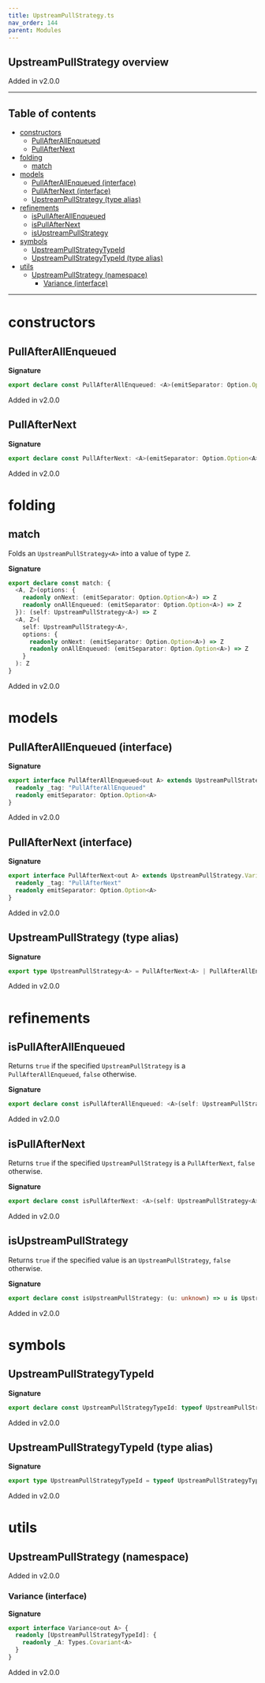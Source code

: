 ```yaml
---
title: UpstreamPullStrategy.ts
nav_order: 144
parent: Modules
---
```


## UpstreamPullStrategy overview

Added in v2.0.0

---

<h2 class="text-delta">Table of contents</h2>

- [constructors](#constructors)
  - [PullAfterAllEnqueued](#pullafterallenqueued)
  - [PullAfterNext](#pullafternext)
- [folding](#folding)
  - [match](#match)
- [models](#models)
  - [PullAfterAllEnqueued (interface)](#pullafterallenqueued-interface)
  - [PullAfterNext (interface)](#pullafternext-interface)
  - [UpstreamPullStrategy (type alias)](#upstreampullstrategy-type-alias)
- [refinements](#refinements)
  - [isPullAfterAllEnqueued](#ispullafterallenqueued)
  - [isPullAfterNext](#ispullafternext)
  - [isUpstreamPullStrategy](#isupstreampullstrategy)
- [symbols](#symbols)
  - [UpstreamPullStrategyTypeId](#upstreampullstrategytypeid)
  - [UpstreamPullStrategyTypeId (type alias)](#upstreampullstrategytypeid-type-alias)
- [utils](#utils)
  - [UpstreamPullStrategy (namespace)](#upstreampullstrategy-namespace)
    - [Variance (interface)](#variance-interface)

---

# constructors

## PullAfterAllEnqueued

**Signature**

```ts
export declare const PullAfterAllEnqueued: <A>(emitSeparator: Option.Option<A>) => UpstreamPullStrategy<A>
```

Added in v2.0.0

## PullAfterNext

**Signature**

```ts
export declare const PullAfterNext: <A>(emitSeparator: Option.Option<A>) => UpstreamPullStrategy<A>
```

Added in v2.0.0

# folding

## match

Folds an `UpstreamPullStrategy<A>` into a value of type `Z`.

**Signature**

```ts
export declare const match: {
  <A, Z>(options: {
    readonly onNext: (emitSeparator: Option.Option<A>) => Z
    readonly onAllEnqueued: (emitSeparator: Option.Option<A>) => Z
  }): (self: UpstreamPullStrategy<A>) => Z
  <A, Z>(
    self: UpstreamPullStrategy<A>,
    options: {
      readonly onNext: (emitSeparator: Option.Option<A>) => Z
      readonly onAllEnqueued: (emitSeparator: Option.Option<A>) => Z
    }
  ): Z
}
```

Added in v2.0.0

# models

## PullAfterAllEnqueued (interface)

**Signature**

```ts
export interface PullAfterAllEnqueued<out A> extends UpstreamPullStrategy.Variance<A> {
  readonly _tag: "PullAfterAllEnqueued"
  readonly emitSeparator: Option.Option<A>
}
```

Added in v2.0.0

## PullAfterNext (interface)

**Signature**

```ts
export interface PullAfterNext<out A> extends UpstreamPullStrategy.Variance<A> {
  readonly _tag: "PullAfterNext"
  readonly emitSeparator: Option.Option<A>
}
```

Added in v2.0.0

## UpstreamPullStrategy (type alias)

**Signature**

```ts
export type UpstreamPullStrategy<A> = PullAfterNext<A> | PullAfterAllEnqueued<A>
```

Added in v2.0.0

# refinements

## isPullAfterAllEnqueued

Returns `true` if the specified `UpstreamPullStrategy` is a
`PullAfterAllEnqueued`, `false` otherwise.

**Signature**

```ts
export declare const isPullAfterAllEnqueued: <A>(self: UpstreamPullStrategy<A>) => self is PullAfterAllEnqueued<A>
```

Added in v2.0.0

## isPullAfterNext

Returns `true` if the specified `UpstreamPullStrategy` is a `PullAfterNext`,
`false` otherwise.

**Signature**

```ts
export declare const isPullAfterNext: <A>(self: UpstreamPullStrategy<A>) => self is PullAfterNext<A>
```

Added in v2.0.0

## isUpstreamPullStrategy

Returns `true` if the specified value is an `UpstreamPullStrategy`, `false`
otherwise.

**Signature**

```ts
export declare const isUpstreamPullStrategy: (u: unknown) => u is UpstreamPullStrategy<unknown>
```

Added in v2.0.0

# symbols

## UpstreamPullStrategyTypeId

**Signature**

```ts
export declare const UpstreamPullStrategyTypeId: typeof UpstreamPullStrategyTypeId
```

Added in v2.0.0

## UpstreamPullStrategyTypeId (type alias)

**Signature**

```ts
export type UpstreamPullStrategyTypeId = typeof UpstreamPullStrategyTypeId
```

Added in v2.0.0

# utils

## UpstreamPullStrategy (namespace)

Added in v2.0.0

### Variance (interface)

**Signature**

```ts
export interface Variance<out A> {
  readonly [UpstreamPullStrategyTypeId]: {
    readonly _A: Types.Covariant<A>
  }
}
```

Added in v2.0.0
